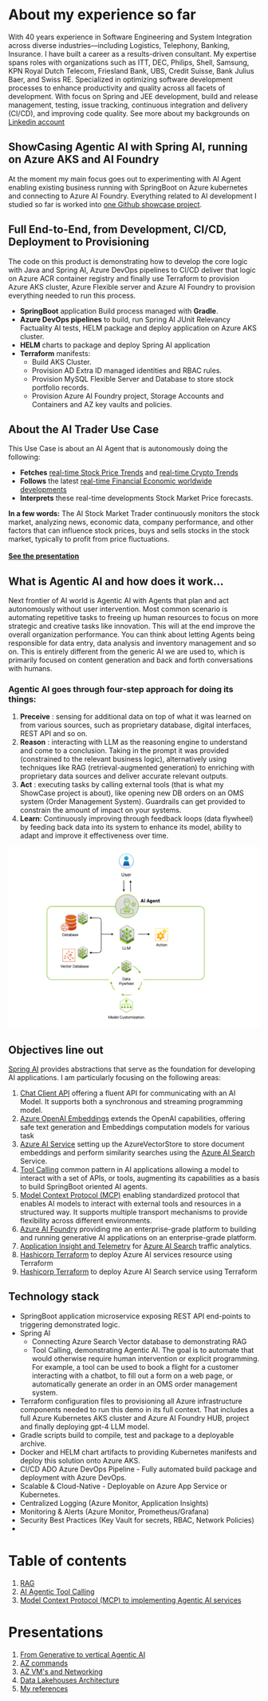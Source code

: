 # About my experience so far
With 40 years experience in Software Engineering and System Integration across diverse industries—including Logistics, Telephony, Banking, Insurance. I have built a career as a results-driven consultant. My expertise spans roles with organizations such as ITT, DEC, Philips, Shell, Samsung, KPN Royal Dutch Telecom, Friesland Bank, UBS, Credit Suisse, Bank Julius Baer, and Swiss RE.
Specialized in optimizing software development processes to enhance productivity and quality across all facets of development.
With focus on Spring and JEE development, build and release management, testing, issue tracking, continuous integration and delivery (CI/CD), and improving code quality.
See more about my backgrounds on [Linkedin account](https://www.linkedin.com/in/robert-rong-agile-solutions/)
## ShowCasing Agentic AI with Spring AI, running on Azure AKS and AI Foundry
At the moment my main focus goes out to experimenting with AI Agent enabling existing business running with SpringBoot on Azure kubernetes and connecting to Azure AI Foundry. Everything related to AI development I studied so far is worked into [one Github showcase project](https://github.com/agilesolutions/ai-trader/).
## Full End-to-End, from Development, CI/CD, Deployment to Provisioning
The code on this product is demonstrating how to develop the core logic with Java and Spring AI, Azure DevOps pipelines to  CI/CD deliver that logic on Azure ACR container registry and finally use Terraform to provision Azure AKS cluster, Azure Flexible server and Azure AI Foundry to provision everything needed to run this process.
- **SpringBoot** application Build process managed with **Gradle**.
- **Azure DevOps pipelines** to build, run Spring AI JUnit Relevancy Factuality AI tests, HELM package and deploy application on Azure AKS cluster.
- **HELM** charts to package and deploy Spring AI application
- **Terraform** manifests:
  - Build AKS Cluster.
  - Provision AD Extra ID managed identities and RBAC rules.
  - Provision MySQL Flexible Server and Database to store stock portfolio records.
  - Provision Azure AI Foundry project, Storage Accounts and Containers and AZ key vaults and policies.

## About the AI Trader Use Case
This Use Case is about an AI Agent that is autonomously doing the following:
- **Fetches** [real-time Stock Price Trends](https://twelvedata.com/) and [real-time Crypto Trends](https://finnhub.io/)
- **Follows** the latest [real-time Financial Economic worldwide developments](https://www.marketaux.com/)
- **Interprets** these real-time developments Stock Market Price forecasts. 
 
**In a few words:** The AI Stock Market Trader continuously monitors the stock market, analyzing news, economic data, company performance, and other factors that can influence stock prices,
buys and sells stocks in the stock market, typically to profit from price fluctuations.<br><br>
**[See the presentation](ppt/ai-trader.pdf)**
## What is Agentic AI and how does it work...
Next frontier of AI world is Agentic AI with Agents that plan and act autonomously without user intervention. Most common scenario is automating repetitive tasks to freeing up human resources to focus on more strategic and creative tasks like innovation. 
This will at the end improve the overall organization performance. You can think about letting Agents being responsible for data entry, data analysis and inventory management and so on.
This is entirely different from the generic AI we are used to, which is primarily focused on content generation and back and forth conversations with humans.

### Agentic AI goes through four-step approach for doing its things:
1. **Preceive** : sensing for additional data on top of what it was learned on from various sources, such as proprietary database, digital interfaces, REST API and so on.
2. **Reason** : interacting with LLM as the reasoning engine to understand and come to a conclusion. Taking in the prompt it was provided (constrained to the relevant business logic), alternatively using techniques like RAG (retrieval-augmented generation) to enriching with proprietary data sources and deliver accurate relevant outputs. 
3. **Act** : executing tasks by calling external tools (that is what my ShowCase project is about), like opening new DB orders on an OMS system (Order Management System). Guardrails can get provided to constrain the amount of impact on your systems.
4. **Learn**: Continuously improving through feedback loops (data flywheel) by feeding back data into its system to enhance its model, ability to adapt and improve it effectiveness over time.

<img title="The data Flywheel of adaptivity" alt="Alt text" src="/images/agentic.png">


## Objectives line out
[Spring AI](https://docs.spring.io/spring-ai/reference/index.html) provides abstractions that serve as the foundation for developing AI applications. I am particularly focusing on the following areas:
1. [Chat Client API](https://docs.spring.io/spring-ai/reference/api/chatclient.html) offering a fluent API for communicating with an AI Model. It supports both a synchronous and streaming programming model.
2. [Azure OpenAI Embeddings](https://docs.spring.io/spring-ai/reference/api/embeddings/azure-openai-embeddings.html) extends the OpenAI capabilities, offering safe text generation and Embeddings computation models for various task
3. [Azure AI Service](https://docs.spring.io/spring-ai/reference/api/vectordbs/azure.html) setting up the AzureVectorStore to store document embeddings and perform similarity searches using the [Azure AI Search](https://azure.microsoft.com/en-us/products/ai-services/ai-search/) Service.
4. [Tool Calling](https://docs.spring.io/spring-ai/reference/api/tools.html) common pattern in AI applications allowing a model to interact with a set of APIs, or tools, augmenting its capabilities as a basis to build SpringBoot oriented AI agents.
5. [Model Context Protocol (MCP)](https://docs.spring.io/spring-ai/reference/api/mcp/mcp-overview.html) enabling standardized protocol that enables AI models to interact with external tools and resources in a structured way. It supports multiple transport mechanisms to provide flexibility across different environments.
6. [Azure AI Foundry](https://learn.microsoft.com/en-us/azure/ai-foundry/what-is-ai-foundry) providing me an enterprise-grade platform to building and running generative AI applications on an enterprise-grade platform.
7. [Application Insight and Telemetry](https://learn.microsoft.com/en-us/previous-versions/azure/search/search-traffic-analytics?tabs=visual-studio-telemetry-client%2Cdotnet-correlation%2Cdotnet-properties%2Cdotnet-custom-events) for [Azure AI Search](https://learn.microsoft.com/en-us/azure/search/search-what-is-azure-search) traffic analytics.
8. [Hashicorp Terraform](https://learn.microsoft.com/en-us/azure/ai-services/create-account-terraform?tabs=azure-cli) to deploy Azure AI services resource using Terraform
9. [Hashicorp Terraform](https://learn.microsoft.com/en-us/azure/search/search-get-started-terraform) to deploy Azure AI Search service using Terraform

## Technology stack
- SpringBoot application microservice exposing REST API end-points to triggering demonstrated logic.
- Spring AI
  - Connecting Azure Search Vector database to demonstrating RAG
  - Tool Calling, demonstrating Agentic AI. The goal is to automate that would otherwise require human intervention or explicit programming. For example, a tool can be used to book a flight for a customer interacting with a chatbot, to fill out a form on a web page, or automatically generate an order in an OMS order management system.
- Terraform configuration files to provisioning all Azure infrastructure components needed to run this demo in its full context. That includes a full Azure Kubernetes AKS cluster and Azure AI Foundry HUB, project and finally deploying gpt-4 LLM model.
- Gradle scripts build to compile, test and package to a deployable archive.
- Docker and HELM chart artifacts to providing Kubernetes manifests and deploy this solution onto Azure AKS.
- CI/CD ADO Azure DevOps Pipeline - Fully automated build package and deployment with Azure DevOps.
- Scalable & Cloud-Native - Deployable on Azure App Service or Kubernetes.
- Centralized Logging (Azure Monitor, Application Insights)
- Monitoring & Alerts (Azure Monitor, Prometheus/Grafana)
- Security Best Practices (Key Vault for secrets, RBAC, Network Policies)
- 

# Table of contents
1. [RAG](pages/rag.md)
2. [AI Agentic Tool Calling](pages/tools.md)
3. [Model Context Protocol (MCP) to implementing Agentic AI services](pages/mcp.md)

# Presentations
1. [From Generative to vertical Agentic AI](presentations/presentation.md)
2. [AZ commands](presentations/az.md)
3. [AZ VM's and Networking](presentations/az-networking.md)
4. [Data Lakehouses Architecture](presentations/lakehouse.md)
5. [My references](references)
